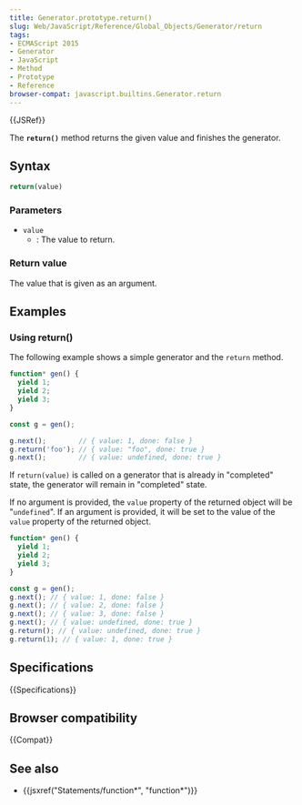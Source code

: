 ```yaml
---
title: Generator.prototype.return()
slug: Web/JavaScript/Reference/Global_Objects/Generator/return
tags:
- ECMAScript 2015
- Generator
- JavaScript
- Method
- Prototype
- Reference
browser-compat: javascript.builtins.Generator.return
---
```

{{JSRef}}

The **`return()`** method returns the given value and finishes the generator.

## Syntax

```js
return(value)
```

### Parameters

- `value`
  - : The value to return.

### Return value

The value that is given as an argument.

## Examples

### Using return()

The following example shows a simple generator and the `return` method.

```js
function* gen() {
  yield 1;
  yield 2;
  yield 3;
}

const g = gen();

g.next();        // { value: 1, done: false }
g.return('foo'); // { value: "foo", done: true }
g.next();        // { value: undefined, done: true }
```

If `return(value)` is called on a generator that is already in "completed"
state, the generator will remain in "completed" state.

If no argument is provided, the `value` property of the returned object will be
"`undefined`". If an argument is provided, it will be set to the value of the
`value` property of the returned object.

```js
function* gen() {
  yield 1;
  yield 2;
  yield 3;
}

const g = gen();
g.next(); // { value: 1, done: false }
g.next(); // { value: 2, done: false }
g.next(); // { value: 3, done: false }
g.next(); // { value: undefined, done: true }
g.return(); // { value: undefined, done: true }
g.return(1); // { value: 1, done: true }
```

## Specifications

{{Specifications}}

## Browser compatibility

{{Compat}}

## See also

- {{jsxref("Statements/function*", "function*")}}
